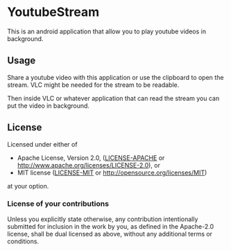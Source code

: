 # YoutubeStream

This is an android application that allow you to play youtube videos in background.

## Usage

Share a youtube video with this application or use the clipboard to open the stream. VLC might be needed for the stream to be readable.

Then inside VLC or whatever application that can read the stream you can put the video in background.

## License
[License]: #license

Licensed under either of

* Apache License, Version 2.0, ([LICENSE-APACHE](LICENSE-APACHE) or http://www.apache.org/licenses/LICENSE-2.0), or
* MIT license ([LICENSE-MIT](LICENSE-MIT) or http://opensource.org/licenses/MIT)

at your option.

### License of your contributions

Unless you explicitly state otherwise, any contribution intentionally submitted for inclusion in the work by you, as defined in the Apache-2.0 license, shall be dual licensed as above, without any additional terms or conditions.
